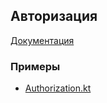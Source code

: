 ## Авторизация

[Документация](https://yandex.ru/dev/dialogs/alice/doc/ru/auth/when-to-use)

### Примеры
- [Authorization.kt](../examples/src/main/kotlin/com/github/examples/Authorization.kt)
